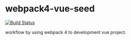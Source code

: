 # webpack4-vue-seed

[![Build Status](https://travis-ci.org/JR93/webpack4-vue-seed.svg?branch=master)](https://travis-ci.org/JR93/webpack4-vue-seed)

workflow by using webpack 4 to development vue project.
